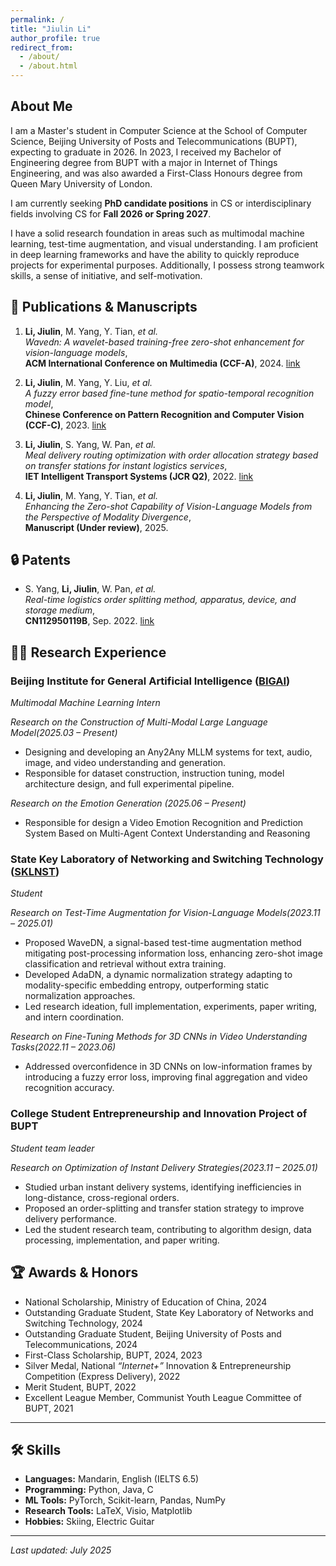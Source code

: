 ```yaml
---
permalink: /
title: "Jiulin Li"
author_profile: true
redirect_from: 
  - /about/
  - /about.html
---
```


## About Me

I am a Master's student in Computer Science at the School of Computer Science, Beijing University of Posts and Telecommunications (BUPT), expecting to graduate in 2026. In 2023, I received my Bachelor of Engineering degree from BUPT with a major in Internet of Things Engineering, and was also awarded a First-Class Honours degree from Queen Mary University of London.

I am currently seeking **PhD candidate positions** in CS or interdisciplinary fields involving CS for **Fall 2026 or Spring 2027**. 

I have a solid research foundation in areas such as multimodal machine learning, test-time augmentation, and visual understanding. I am proficient in deep learning frameworks and have the ability to quickly reproduce projects for experimental purposes. Additionally, I possess strong teamwork skills, a sense of initiative, and self-motivation.


## 📄 Publications & Manuscripts

1. **Li, Jiulin**, M. Yang, Y. Tian, *et al.*  
   *Wavedn: A wavelet-based training-free zero-shot enhancement for vision-language models*,  
   **ACM International Conference on Multimedia (CCF-A)**, 2024. [link](https://dl.acm.org/doi/10.1145/3664647.3681559)

2. **Li, Jiulin**, M. Yang, Y. Liu, *et al.*  
   *A fuzzy error based fine-tune method for spatio-temporal recognition model*,  
   **Chinese Conference on Pattern Recognition and Computer Vision (CCF-C)**, 2023. [link](https://link.springer.com/chapter/10.1007/978-981-99-8429-9_8)

3. **Li, Jiulin**, S. Yang, W. Pan, *et al.*  
   *Meal delivery routing optimization with order allocation strategy based on transfer stations for instant logistics services*,  
   **IET Intelligent Transport Systems (JCR Q2)**, 2022. [link](https://ietresearch.onlinelibrary.wiley.com/doi/pdf/10.1049/itr2.12206)

4. **Li, Jiulin**, M. Yang, Y. Tian, *et al.*  
   *Enhancing the Zero-shot Capability of Vision-Language Models from the Perspective of Modality Divergence*,  
   **Manuscript (Under review)**, 2025.


## 🔒 Patents

- S. Yang, **Li, Jiulin**, W. Pan, *et al.*  
  *Real-time logistics order splitting method, apparatus, device, and storage medium*,  
  **CN112950119B**, Sep. 2022. [link](https://patents.google.com/patent/CN112950119B/zh)


## 🧑‍🔬 Research Experience

### Beijing Institute for General Artificial Intelligence ([BIGAI](https://www.bigai.ai/))
*Multimodal Machine Learning Intern* 

*Research on the Construction of Multi-Modal Large Language Model(2025.03 – Present)*  
- Designing and developing an Any2Any MLLM systems for text, audio, image, and video understanding and generation.  
- Responsible for dataset construction, instruction tuning, model architecture design, and full experimental pipeline.

*Research on the Emotion Generation (2025.06 – Present)* 
- Responsible for design a Video Emotion Recognition and Prediction System Based on Multi-Agent Context Understanding and Reasoning

### State Key Laboratory of Networking and Switching Technology ([SKLNST](https://sklnst.bupt.edu.cn/en/)) 
*Student*

*Research on Test-Time Augmentation for Vision-Language Models(2023.11 – 2025.01)*   
- Proposed WaveDN, a signal-based test-time augmentation method mitigating post-processing information loss, enhancing zero-shot image classification and retrieval without extra training.  
- Developed AdaDN, a dynamic normalization strategy adapting to modality-specific embedding entropy, outperforming static normalization approaches.  
- Led research ideation, full implementation, experiments, paper writing, and intern coordination.

*Research on Fine-Tuning Methods for 3D CNNs in Video Understanding Tasks(2022.11 – 2023.06)*   
- Addressed overconfidence in 3D CNNs on low-information frames by introducing a fuzzy error loss, improving final aggregation and video recognition accuracy.

### College Student Entrepreneurship and Innovation Project of BUPT
*Student team leader*

*Research on Optimization of Instant Delivery Strategies(2023.11 – 2025.01)*
- Studied urban instant delivery systems, identifying inefficiencies in long-distance, cross-regional orders.  
- Proposed an order-splitting and transfer station strategy to improve delivery performance.  
- Led the student research team, contributing to algorithm design, data processing, implementation, and paper writing.


## 🏆 Awards & Honors
- National Scholarship, Ministry of Education of China, 2024
- Outstanding Graduate Student, State Key Laboratory of Networks and Switching Technology, 2024
- Outstanding Graduate Student, Beijing University of Posts and Telecommunications, 2024
- First-Class Scholarship, BUPT, 2024, 2023 
- Silver Medal, National *“Internet+”* Innovation & Entrepreneurship Competition (Express Delivery), 2022
- Merit Student, BUPT, 2022 
- Excellent League Member, Communist Youth League Committee of BUPT, 2021

---

## 🛠 Skills
- **Languages:** Mandarin, English (IELTS 6.5)  
- **Programming:** Python, Java, C  
- **ML Tools:** PyTorch, Scikit-learn, Pandas, NumPy  
- **Research Tools:** LaTeX, Visio, Matplotlib  
- **Hobbies:** Skiing, Electric Guitar  

---

*Last updated: July 2025*
